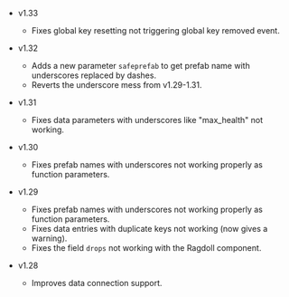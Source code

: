 - v1.33
  - Fixes global key resetting not triggering global key removed event.

- v1.32
  - Adds a new parameter `safeprefab` to get prefab name with underscores replaced by dashes.
  - Reverts the underscore mess from v1.29-1.31.

- v1.31
  - Fixes data parameters with underscores like "max_health" not working.

- v1.30
  - Fixes prefab names with underscores not working properly as function parameters.

- v1.29
  - Fixes prefab names with underscores not working properly as function parameters.
  - Fixes data entries with duplicate keys not working (now gives a warning).
  - Fixes the field `drops` not working with the Ragdoll component.

- v1.28
  - Improves data connection support.

